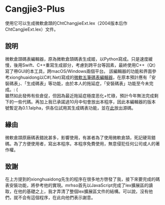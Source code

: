 # Cangjie3-Plus

使用它可以生成微軟倉頡的ChtChangjieExt.lex（2004版本后作ChtCangjieExt.lex）文件。

## 說明

微軟倉頡碼表編輯器，原為微軟倉頡碼表生成姬，以Python寫成。只是速度緩慢，後用Swift、C++重寫生成部分，考慮到跨平台等因素，最終使用C++（Qt）寫了帶GUI的本工具，跨macOS/Windows兩個平台。
該編輯器的功能和界面參考xionghuaidong以C#(.Net)寫成的[微軟五筆碼表編輯器](https://gitee.com/gitwub/WubiTools)，在原本預計應有「安裝碼表」、「生成碼表」等功能，由於本人的拖延症，「安裝碼表」功能至今未完成。: (  
雖然如此發佈有些倉促，但因為最近拖延症極度恶化+忙碌，預計今年無法完成剩下的一些代碼。再加上我已承諾過10月中旬會放出本程序，因此本編輯器的版本號暫定為0.1.1alpha，供各位試用其生成碼表功能，並在[此](https://github.com/Arthurmcarthur/MicrosoftCangjieTool)放出源碼。

## 緣由

微軟倉頡原廠碼表錯訛甚多，影響使用，有甚者為了使用微軟倉頡，死記硬背錯碼。為了方便使用者，寫出本程序。本程序免費使用，無意侵犯任何公司或人的著作權。

## 致謝
在上方提到的xionghuaidong先生的程序在很多地方啓發了我，接下來要完成的碼表安裝功能，將參考他的實現。mrhso首先以JavaScript完成了lex擴展區的讀取，在他的基礎之上，我才弄清了整個lex擴展區文件的結構。可以說，沒有他們，就不会有這個程序，在此向他們表示謝意。